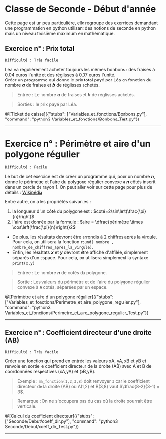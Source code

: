 # Classe de Seconde - Début d'année

Cette page est un peu particulière, elle regroupe des exercices demandant une programmation en python utilisant des notions de seconde en python mais un niveau troisième maximum en mathématique. 


## Exercice n° : Prix total
`Difficulté : Très facile`

Léa va régulièrement acheter toujours les mêmes bonbons : des fraises à 0.04 euros l'unité et des réglisses à 0.07 euros l'unité.  
Créer un programme qui donne le prix total payé par Léa en fonction du nombre ***a*** de fraises et ***b*** de réglisses achetés.

> Entrée : Le nombre ***a*** de fraises et ***b*** de réglisses achetés.

> Sorties : le prix payé par Léa.

@[Ticket de caisse]({"stubs": ["Variables_et_fonctions/Bonbons.py"], "command": "python3 Variables_et_fonctions/Bonbons_Test.py"})

---

# Exercice n° : Périmètre et aire d'un polygone régulier
`Difficulté : Facile`

Le but de cet exercice est de créer un programme qui, pour un nombre ***n***, donne le périmètre et l'aire du polygone régulier convexe à ***n*** côtés inscrit dans un cercle de rayon 1.
On peut aller voir sur cette page pour plus de détails : [Wikipédia](https://fr.wikipedia.org/wiki/Polygone_r%C3%A9gulier#Polygones_r%C3%A9guliers_convexes)

Entre autre, on a les propriétés suivantes :
1. la longueur d'un côté  du polygone est : $`coté=2\sin\left(\frac{\pi}{n}\right)`$
2. l'aire est donnée par la formule : $`aire = \dfrac{périmètre \times \cos\left(\frac{\pi}{n}\right)}2`$

+ De plus, les résultats devront être arrondis à 2 chiffres après la virgule. Pour cela, on utilisera la fonction `round( nombre , nombre_de_chiffres_après_la_virgule)`.
+ Enfin, les résultats ***x*** et ***y*** devront être affiché d'affilée, simplement séparés d'un espace. Pour cela, on utilisera simplement la syntaxe `print(x,y)`

> Entrée : Le nombre ***n*** de cotés du polygone.

> Sortie : Les valeurs du périmètre et de l'aire du polygone régulier convexe à ***n*** cotés, séparées par un espace.

@[Périmètre et aire d'un polygone régulier]({"stubs": ["Variables_et_fonctions/Perimetre_et_aire_polygone_regulier.py"], "command": "python3 Variables_et_fonctions/Perimetre_et_aire_polygone_regulier_Test.py"})

---

## Exercice n° : Coefficient directeur d'une droite (AB)
`Difficulté : Très facile`  

Créer une fonction qui prend en entrée les valeurs xA, yA, xB et yB et renvoie en sortie le coefficient directeur de la droite (AB) avec A et B de coordonnées respectives (xA,yA) et (xB,yB).

> Exemple : `ma_fonction(1,2,3,8)` doit renvoyer `3` car le coefficient directeur de la droite (AB) où A(1,2) et B(3,8) vaut $`\dfrac{8-2}{3-1} = 3`$.

> Remarque : On ne s'occupera pas du cas où la droite pourrait être verticale.

@[Calcul du coefficient directeur]({"stubs": ["Seconde/Debut/coeff_dir.py"], "command": "python3 Seconde/Debut/coeff_dir_Test.py"})

---


